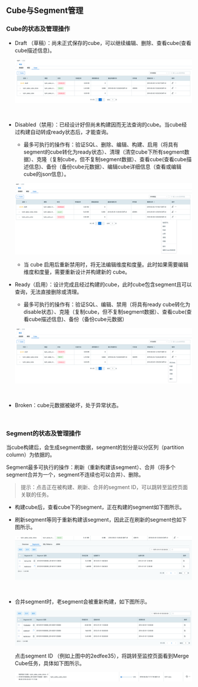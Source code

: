 ## Cube与Segment管理

### Cube的状态及管理操作

- Draft （草稿）：尚未正式保存的cube，可以继续编辑、删除、查看cube(查看cube描述信息)。

  ![cube draft](images/cube_segment_manage/draft_action.png)

  ​

- Disabled（禁用）：已经设计好但尚未构建因而无法查询的cube。当cube经过构建自动转成ready状态后，才能查询。

  - 最多可执行的操作有：验证SQL、删除、编辑、构建、启用（将具有segment的cube转化为ready状态）、清理（清空cube下所有segment数据）、克隆（复制cube，但不复制segment数据）、查看cube(查看cube描述信息)、备份（备份cube元数据）、编辑cube详细信息（查看或编辑cube的json信息）。

  ![disable cube ](images/cube_segment_manage/disable_action.png)

  - 当 cube 启用后重新禁用时，将无法编辑维度和度量。此时如果需要编辑维度和度量，需要重新设计并构建新的 cube。

- Ready（启用）：设计完成且经过构建的cube，此时cube包含segment且可以查询，无法直接删除或清理。
  - 最多可执行的操作有：验证SQL、编辑、禁用（将具有ready cube转化为disable状态）、克隆（复制cube，但不复制segment数据）、查看cube(查看cube描述信息)、备份（备份cube元数据）

  ![ready cube](images/cube_segment_manage/ready_action.png)

  ​

- Broken：cube元数据被破坏，处于异常状态。

  ​

### Segment的状态及管理操作

当cube构建后，会生成segment数据，segment的划分是以分区列（partition column）为依据的。

Segment最多可执行的操作：刷新（重新构建该segment）、合并（将多个segment合并为一个，segment不连续也可以合并）、删除。

> 提示：点击正在被构建、刷新、合并的segment ID，可以跳转至监控页面关联的任务。

- 构建cube后，查看cube下的segment，正在构建的segment如下图所示。

- 刷新segment等同于重新构建该segment，因此正在刷新的segment也如下图所示。

  ![build cube](images/cube_segment_manage/build_segment.png)

  ​

- 合并segment时，老segment会被重新构建，如下图所示。

  ![build cube](images/cube_segment_manage/merge.png)


  点击segment ID （例如上图中的2edfee35），将跳转至监控页面看到Merge Cube任务，具体如下图所示。

  ![build cube](images/cube_segment_manage/merge_job.png)
